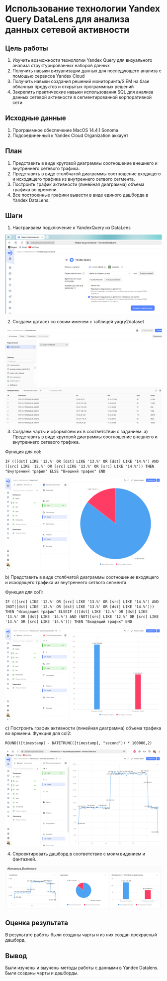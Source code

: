 # Использование технологии Yandex Query DataLens для анализа данных сетевой активности

## Цель работы

1.  Изучить возможности технологии Yandex Query для визуального анализа структурированных наборов данных
2.  Получить навыки визуализации данных для последующего анализа с помощью сервисов Yandex Cloud
3.  Получить навыки создания решений мониторинга/SIEM на базе облачных продуктов и открытых программных решений
4.  Закрепить практические навыки использования SQL для анализа данных сетевой активности в сегментированной корпоративной сети

## Исходные данные

1.  Программное обеспечение MacOS 14.4.1 Sonoma
2.  Подсоединенный к Yandex Cloud Organization аккаунт

## План

1.  Представить в виде круговой диаграммы соотношение внешнего и внутреннего сетевого трафика.
2.  Представить в виде столбчатой диаграммы соотношение входящего и исходящего трафика из внутреннего сетвого сегмента.
3.  Построить график активности (линейная диаграмма) объема трафика во времени.
4.  Все построенные графики вывести в виде единого дашборда в Yandex DataLens.

## Шаги

1.  Настраиваем подключение к YandexQuery из DataLens

![](6/1.png)

2.  Создаем датасет со своим именем с таблицей yaqry2dataset

![](6/2.png)

3.  Создаем чарты и оформляем их в соответствии с заданием: а) Представить в виде круговой диаграммы соотношение внешнего и внутреннего сетевого трафика.

Функция для col:
```{r}
IF (([dst] LIKE '12.%' OR [dst] LIKE '13.%' OR [dst] LIKE '14.%') AND ([src] LIKE '12.%' OR [src] LIKE '13.%' OR [src] LIKE '14.%')) THEN "Внутренний трафик" ELSE "Внешний трафик" END
```

![](6/3.png)

b)  Представить в виде столбчатой диаграммы соотношение входящего и исходящего трафика из внутреннего сетвого сегмента.

Функция для col1:
```{r}
IF (([src] LIKE '12.%' OR [src] LIKE '13.%' OR [src] LIKE '14.%') AND (NOT([dst] LIKE '12.%' OR [dst] LIKE '13.%' OR [dst] LIKE '14.%'))) THEN "Исходящий трафик" ELSEIF (([dst] LIKE '12.%' OR [dst] LIKE '13.%' OR [dst] LIKE '14.%') AND (NOT([src] LIKE '12.%' OR [src] LIKE '13.%' OR [src] LIKE '14.%'))) THEN "Входящий трафик" END
```

![](6/4.png)

c)  Построить график активности (линейная диаграмма) объема трафика во времени.
Функция для col2:
```{r}
ROUND(([timestamp] - DATETRUNC([timestamp], "second")) * 100000,2)
```

![](6/5.png) 

4. Спроектировать дашборд в соответствие с моим видением и фантазией.

![](6/6.png)

## Оценка результата

В результате работы были созданы чарты и из них создан прекрасный дашборд.

## Вывод

Были изучены и выучены методы работы с данными в Yandex Datalens. Были созданы чарты и дашборды.
